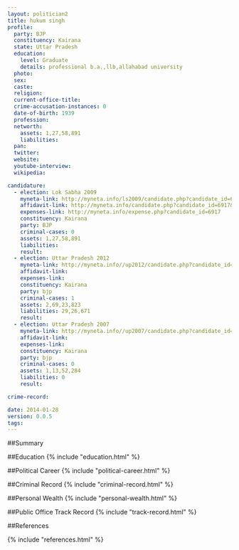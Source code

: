 ```yaml
---
layout: politician2
title: hukum singh
profile: 
  party: BJP
  constituency: Kairana
  state: Uttar Pradesh
  education: 
    level: Graduate
    details: professional b.a.,llb,allahabad university
  photo: 
  sex: 
  caste: 
  religion: 
  current-office-title: 
  crime-accusation-instances: 0
  date-of-birth: 1939
  profession: 
  networth: 
    assets: 1,27,58,891
    liabilities: 
  pan: 
  twitter: 
  website: 
  youtube-interview: 
  wikipedia: 

candidature: 
  - election: Lok Sabha 2009
    myneta-link: http://myneta.info/ls2009/candidate.php?candidate_id=6917
    affidavit-link: http://myneta.info/candidate.php?candidate_id=6917&scan=original
    expenses-link: http://myneta.info/expense.php?candidate_id=6917
    constituency: Kairana 
    party: BJP
    criminal-cases: 0
    assets: 1,27,58,891
    liabilities: 
    result:  
  - election: Uttar Pradesh 2012
    myneta-link: http://myneta.info//up2012/candidate.php?candidate_id=1878
    affidavit-link: 
    expenses-link: 
    constituency: Kairana 
    party: bjp
    criminal-cases: 1
    assets: 2,69,23,823
    liabilities: 29,26,671
    result:  
  - election: Uttar Pradesh 2007
    myneta-link: http://myneta.info//up2007/candidate.php?candidate_id=777
    affidavit-link: 
    expenses-link: 
    constituency: Kairana 
    party: bjp
    criminal-cases: 0
    assets: 1,13,52,284
    liabilities: 0
    result:  

crime-record: 

date: 2014-01-28
version: 0.0.5
tags: 
---
```

##Summary


##Education
{% include "education.html" %}


##Political Career
{% include "political-career.html" %}


##Criminal Record
{% include "criminal-record.html" %}


##Personal Wealth
{% include "personal-wealth.html" %}


##Public Office Track Record
{% include "track-record.html" %}


##References


{% include "references.html" %}
